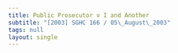 ```yaml
---
title: Public Prosecutor v I and Another
subtitle: "[2003] SGHC 166 / 05\_August\_2003"
tags: null
layout: single
---
```


